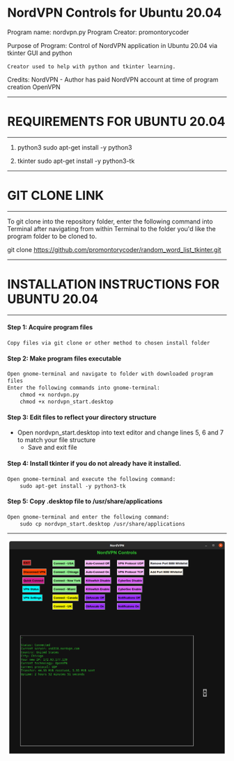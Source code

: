 # NordVPN Controls for Ubuntu 20.04

Program name: nordvpn.py
Program Creator: promontorycoder

Purpose of Program: 
    Control of NordVPN application in Ubuntu 20.04 via tkinter GUI and python
            
    Creator used to help with python and tkinter learning.

Credits:
    NordVPN - Author has paid NordVPN account at time of program creation
    OpenVPN        

________________________________________________________________________________

# REQUIREMENTS FOR UBUNTU 20.04
________________________________________________________________________________

1. python3
    sudo apt-get install -y python3
    
2. tkinter
    sudo apt-get install -y python3-tk 

________________________________________________________________________________

# GIT CLONE LINK
________________________________________________________________________________

To git clone into the repository folder, enter the following command into 
Terminal after navigating from within Terminal to the folder you'd like the 
program folder to be cloned to.

git clone https://github.com/promontorycoder/random_word_list_tkinter.git
________________________________________________________________________________

# INSTALLATION INSTRUCTIONS FOR UBUNTU 20.04
________________________________________________________________________________

#### Step 1: Acquire program files
    Copy files via git clone or other method to chosen install folder

#### Step 2: Make program files executable
    Open gnome-terminal and navigate to folder with downloaded program files
    Enter the following commands into gnome-terminal:
        chmod +x nordvpn.py
        chmod +x nordvpn_start.desktop
        
#### Step 3: Edit files to reflect your directory structure
- Open nordvpn_start.desktop into text editor and change lines 5, 6 and 7 to 
match your file structure
    - Save and exit file
    
#### Step 4: Install tkinter if you do not already have it installed.
    Open gnome-terminal and execute the following command:
        sudo apt-get install -y python3-tk
        
#### Step 5: Copy .desktop file to /usr/share/applications
    Open gnome-terminal and enter the following command:
        sudo cp nordvpn_start.desktop /usr/share/applications
________________________________________________________________________________

![screenshot](screenshot01.png)
